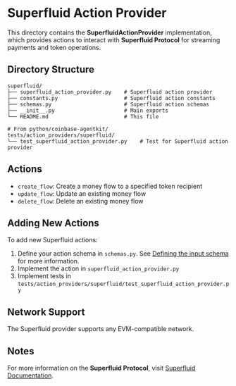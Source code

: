 # Superfluid Action Provider

This directory contains the **SuperfluidActionProvider** implementation, which provides actions to interact with **Superfluid Protocol** for streaming payments and token operations.

## Directory Structure

```
superfluid/
├── superfluid_action_provider.py    # Superfluid action provider
├── constants.py                     # Superfluid action constants
├── schemas.py                       # Superfluid action schemas
├── __init__.py                      # Main exports
└── README.md                        # This file

# From python/coinbase-agentkit/
tests/action_providers/superfluid/
└── test_superfluid_action_provider.py    # Test for Superfluid action provider
```

## Actions

- `create_flow`: Create a money flow to a specified token recipient
- `update_flow`: Update an existing money flow
- `delete_flow`: Delete an existing money flow

## Adding New Actions

To add new Superfluid actions:

1. Define your action schema in `schemas.py`. See [Defining the input schema](https://github.com/coinbase/agentkit/blob/main/CONTRIBUTING-PYTHON.md#defining-the-input-schema) for more information.
2. Implement the action in `superfluid_action_provider.py`
3. Implement tests in `tests/action_providers/superfluid/test_superfluid_action_provider.py`

## Network Support

The Superfluid provider supports any EVM-compatible network.

## Notes

For more information on the **Superfluid Protocol**, visit [Superfluid Documentation](https://docs.superfluid.org/).
